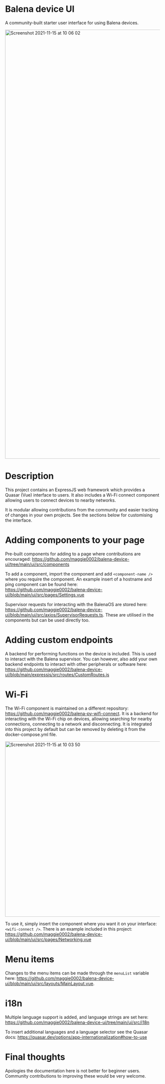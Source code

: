 # Balena device UI
A community-built starter user interface for using Balena devices. 

<img width="1392" alt="Screenshot 2021-11-15 at 10 06 02" src="https://user-images.githubusercontent.com/64841595/141763422-a395ca10-c86b-44b9-9723-e5114fb8d563.png">

# Description
This project contains an ExpressJS web framework which provides a Quasar (Vue) interface to users. It also includes a Wi-Fi connect component allowing users to connect devices to nearby networks.

It is modular allowing contributions from the community and easier tracking of changes in your own projects. See the sections below for customising the interface.

# Adding components to your page
Pre-built components for adding to a page where contributions are encouraged: https://github.com/maggie0002/balena-device-ui/tree/main/ui/src/components

To add a component, import the component and add `<component-name />` where you require the component. An example insert of a hostname and ping component can be found here: https://github.com/maggie0002/balena-device-ui/blob/main/ui/src/pages/Settings.vue

Supervisor requests for interacting with the BalenaOS are stored here: https://github.com/maggie0002/balena-device-ui/blob/main/ui/src/axios/SupervisorRequests.ts. These are utilised in the components but can be used directly too.

# Adding custom endpoints
A backend for performing functions on the device is included. This is used to interact with the Balena supervisor. You can however, also add your own backend endpoints to interact with other peripherals or software here: https://github.com/maggie0002/balena-device-ui/blob/main/expressjs/src/routes/CustomRoutes.js

# Wi-Fi
The Wi-Fi component is maintained on a different repository: https://github.com/maggie0002/balena-py-wifi-connect. It is a backend for interacting with the Wi-Fi chip on devices, allowing searching for nearby connections, connecting to a network and disconnecting. It is integrated into this project by default but can be removed by deleting it from the docker-compose.yml file.

<img width="569" alt="Screenshot 2021-11-15 at 10 03 50" src="https://user-images.githubusercontent.com/64841595/141763447-534ddcd6-5939-4f14-970e-ccf8b7a106c6.png">

To use it, simply insert the component where you want it on your interface: `<wifi-connect />`. There is an example included in this project: https://github.com/maggie0002/balena-device-ui/blob/main/ui/src/pages/Networking.vue

# Menu items
Changes to the menu items can be made through the `menuList` variable here: https://github.com/maggie0002/balena-device-ui/blob/main/ui/src/layouts/MainLayout.vue.

# i18n
Multiple  language support is added, and language strings are set here: https://github.com/maggie0002/balena-device-ui/tree/main/ui/src/i18n

To insert additional languages and a language selector see the Quasar docs: https://quasar.dev/options/app-internationalization#how-to-use

# Final thoughts

Apologies the documentation here is not better for beginner users. Community contributions to improving these would be very welcome. 
